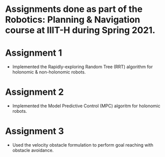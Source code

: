 # Assignments done as part of the Robotics: Planning & Navigation course at IIIT-H during Spring 2021. 

# Assignment 1

- Implemented the Rapidly-exploring Random Tree (RRT) algorithm for holonomic & non-holonomic robots.

# Assignment 2

- Implemented the Model Predictive Control (MPC) algoritm for holonomic robots.

# Assignment 3

- Used the velocity obstacle formulation to perform goal reaching with obstacle avoidance.
